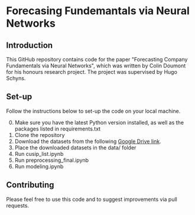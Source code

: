 # Forecasing Fundemantals via Neural Networks

## Introduction
This GitHub repository contains code for the paper "Forecasting Company Fundamentals via Neural Networks", which was written by Colin Doumont for his honours research project. The project was supervised by Hugo Schyns.

## Set-up
Follow the instructions below to set-up the code on your local machine.

0. Make sure you have the latest Python version installed, as well as the packages listed in requirements.txt
1. Clone the repository
2. Download the datasets from the following [Google Drive link](https://drive.google.com/drive/folders/1CSm2rkKvS95Wh4UkLh4Ks2WVfW-UxxyH?usp=sharing).
3. Place the downloaded datasets in the data/ folder
4. Run cusip_list.ipynb
5. Run preprocessing_final.ipynb
6. Run modeling.ipynb

## Contributing
Please feel free to use this code and to suggest improvements via pull requests.